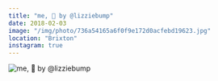 ```yaml
---
title: "me, 📸 by @lizziebump"
date: 2018-02-03
image: "/img/photo/736a54165a6f0f9e172d0acfebd19623.jpg"
location: "Brixton"
instagram: true
---
```


![me, 📸 by @lizziebump](/img/photo/736a54165a6f0f9e172d0acfebd19623.jpg)
